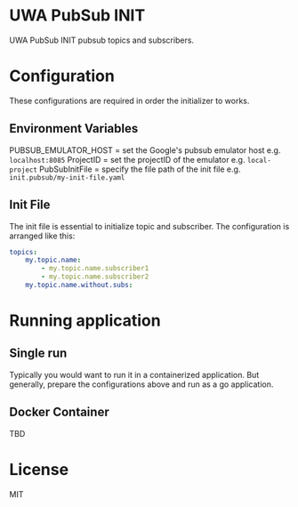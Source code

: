 # UWA PubSub INIT

UWA PubSub INIT pubsub topics and subscribers.

# Configuration

These configurations are required in order the initializer to works.

## Environment Variables

PUBSUB_EMULATOR_HOST = set the Google's pubsub emulator host e.g. `localhost:8085`
ProjectID = set the projectID of the emulator e.g. `local-project`
PubSubInitFile = specify the file path of the init file e.g. `init.pubsub/my-init-file.yaml`

## Init File

The init file is essential to initialize topic and subscriber. The configuration is arranged like this:

```yaml
topics:
    my.topic.name:
        - my.topic.name.subscriber1
        - my.topic.name.subscriber2
    my.topic.name.without.subs:
```

# Running application

## Single run

Typically you would want to run it in a containerized application. But generally, prepare the configurations above and run as a go application.

## Docker Container

TBD

# License

MIT
